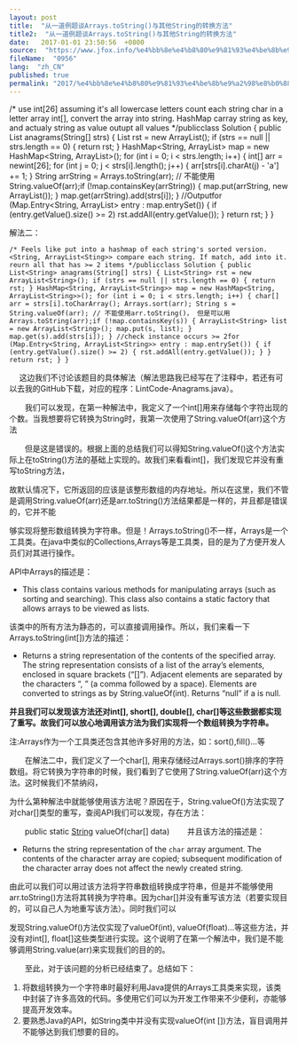 ```yaml
---
layout: post
title:  "从一道例题谈Arrays.toString()与其他String的转换方法"
title2:  "从一道例题谈Arrays.toString()与其他String的转换方法"
date:   2017-01-01 23:50:56  +0800
source:  "https://www.jfox.info/%e4%bb%8e%e4%b8%80%e9%81%93%e4%be%8b%e9%a2%98%e8%b0%88arrays-tostring-%e4%b8%8e%e5%85%b6%e4%bb%96string%e7%9a%84%e8%bd%ac%e6%8d%a2%e6%96%b9%e6%b3%95.html"
fileName:  "0956"
lang:  "zh_CN"
published: true
permalink: "2017/%e4%bb%8e%e4%b8%80%e9%81%93%e4%be%8b%e9%a2%98%e8%b0%88arrays-tostring-%e4%b8%8e%e5%85%b6%e4%bb%96string%e7%9a%84%e8%bd%ac%e6%8d%a2%e6%96%b9%e6%b3%95.html"
---
```


/* use int[26] assuming it's all lowercase letters count each string char in a letter array int[], convert the array into string. HashMap carray string as key, and actualy string as value outupt all values */publicclass Solution { public List<String> anagrams(String[] strs) { List<String> rst = new ArrayList<String>(); if (strs == null || strs.length == 0) { return rst; } HashMap<String, ArrayList<String>> map = new HashMap<String, ArrayList<String>>(); for (int i = 0; i < strs.length; i++) { int[] arr = newint[26]; for (int j = 0; j < strs[i].length(); j++) { arr[strs[i].charAt(j) - 'a'] += 1; } String arrString = Arrays.toString(arr); // 不能使用String.valueOf(arr);if (!map.containsKey(arrString)) { map.put(arrString, new ArrayList<String>()); } map.get(arrString).add(strs[i]); } //Outputfor (Map.Entry<String, ArrayList<String>> entry : map.entrySet()) { if (entry.getValue().size() >= 2) rst.addAll(entry.getValue()); } return rst; } }

解法二：

    /* Feels like put into a hashmap of each string's sorted version. <String, ArrayList<Sting>> compare each string. If match, add into it. reurn all that has >= 2 items */publicclass Solution { public List<String> anagrams(String[] strs) { List<String> rst = new ArrayList<String>(); if (strs == null || strs.length == 0) { return rst; } HashMap<String, ArrayList<String>> map = new HashMap<String, ArrayList<String>>(); for (int i = 0; i < strs.length; i++) { char[] arr = strs[i].toCharArray(); Arrays.sort(arr); String s = String.valueOf(arr); // 不能使用arr.toString()， 但是可以用Arrays.toString(arr);if (!map.containsKey(s)) { ArrayList<String> list = new ArrayList<String>(); map.put(s, list); } map.get(s).add(strs[i]); } //check instance occurs >= 2for (Map.Entry<String, ArrayList<String>> entry : map.entrySet()) { if (entry.getValue().size() >= 2) { rst.addAll(entry.getValue()); } } return rst; } }

　 这边我们不讨论该题目的具体解法（解法思路我已经写在了注释中，若还有可以去我的GitHub下载，对应的程序：LintCode-Anagrams.java）。

　　我们可以发现，在第一种解法中，我定义了一个int[]用来存储每个字符出现的个数。当我想要将它转换为String时，我第一次使用了String.valueOf(arr)这个方法

　　但是这是错误的。根据上面的总结我们可以得知String.valueOf()这个方法实际上在toString()方法的基础上实现的。故我们来看看int[]，我们发现它并没有重写toString方法，

故默认情况下，它所返回的应该是该整形数组的内存地址。所以在这里，我们不管是调用String.valueOf(arr)还是arr.toString()方法结果都是一样的，并且都是错误的，它并不能

够实现将整形数组转换为字符串。但是！Arrays.toString()不一样，Arrays是一个工具类。在java中类似的Collections,Arrays等是工具类，目的是为了方便开发人员们对其进行操作。

API中Arrays的描述是：

- This class contains various methods for manipulating arrays (such as sorting and searching). This class also contains a static factory that allows arrays to be viewed as lists. 

该类中的所有方法为静态的，可以直接调用操作。所以，我们来看一下Arrays.toString(int[])方法的描述：
- Returns a string representation of the contents of the specified array. The string representation consists of a list of the array’s elements, enclosed in square brackets (“[]”). Adjacent elements are separated by the characters “, ” (a comma followed by a space). Elements are converted to strings as by String.valueOf(int). Returns “null” if a is null. 

**并且我们可以发现该方法还对int[], short[], double[], char[]等这些数据都实现了重写。故我们可以放心地调用该方法为我们实现将一个数组转换为字符串。**

注:Arrays作为一个工具类还包含其他许多好用的方法，如：sort(),fill()…等

　　在解法二中，我们定义了一个char[], 用来存储经过Arrays.sort()排序的字符数组。将它转换为字符串的时候，我们看到了它使用了String.valueOf(arr)这个方法。这时候我们不禁纳闷， 

为什么第种解法中就能够使用该方法呢？原因在于，String.valueOf()方法实现了对char[]类型的重写，查阅API我们可以发现，存在方法：

　　public static [String](String) valueOf(char[] data) 　　并且该方法的描述是：

- Returns the string representation of the `char` array argument. The contents of the character array are copied; subsequent modification of the character array does not affect the newly created string.

由此可以我们可以用过该方法将字符串数组转换成字符串，但是并不能够使用arr.toString()方法将其转换为字符串。因为char[]并没有重写该方法（若要实现目的，可以自己人为地重写该方法）。同时我们可以

发现String.valueOf()方法仅实现了valueOf(int), valueOf(float)…等这些方法，并没有对int[], float[]这些类型进行实现。这个说明了在第一个解法中，我们是不能够调用String.value(arr)来实现我们的目的的。

　　至此，对于该问题的分析已经结束了。总结如下：

1. 将数组转换为一个字符串时最好利用Java提供的Arrays工具类来实现，该类中封装了许多高效的代码。多使用它们可以为开发工作带来不少便利，亦能够提高开发效率。
2. 要熟悉Java的API，如String类中并没有实现valueOf(int [])方法，盲目调用并不能够达到我们想要的目的。
